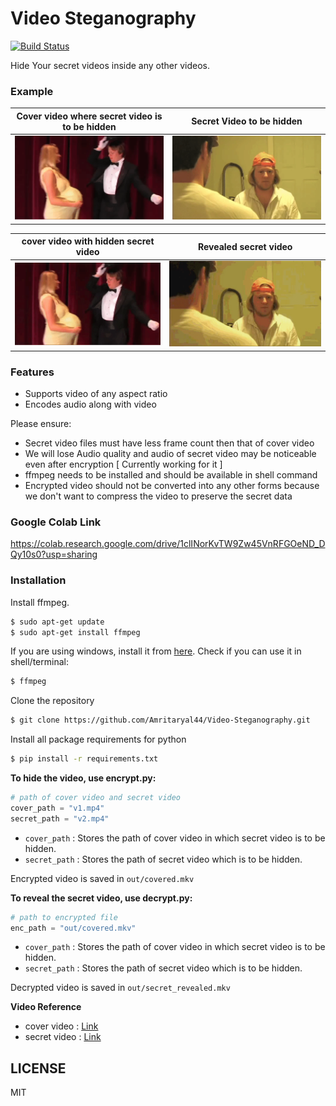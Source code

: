 # Video Steganography

[![Build Status](https://travis-ci.com/Amritaryal44/Video-Steganography.svg?branch=master)](https://travis-ci.com/Amritaryal44/Video-Steganography)

Hide Your secret videos inside any other videos.
### Example
| Cover video where secret video is to be hidden | Secret Video to be hidden |
|:--:|:--:| 
| ![Cover Video](img_md/v1.gif) | ![Secret Video](img_md/v2.gif) |

| cover video with hidden secret video | Revealed secret video |
|:--:|:--:|
| ![Encrypted Video](img_md/encrypted.gif) | ![Decrypted Video](img_md/revealed.gif) |

### Features

  - Supports video of any aspect ratio
  - Encodes audio along with video


Please ensure:
  - Secret video files must have less frame count then that of cover video
  - We will lose Audio quality and audio of secret video may be noticeable even after encryption [ Currently working for it ]
  - ffmpeg  needs to be installed and should be available in shell command
  - Encrypted video should not be converted into any other forms because we don't want to compress the video to preserve the secret data

### Google Colab Link
<https://colab.research.google.com/drive/1clINorKvTW9Zw45VnRFGOeND_DQy10s0?usp=sharing>

### Installation

Install ffmpeg.

```sh
$ sudo apt-get update
$ sudo apt-get install ffmpeg
```
If you are using windows, install it from [here][ffmpeg]. 
Check if you can use it in shell/terminal:
```sh
$ ffmpeg 
```
Clone the repository
```sh
$ git clone https://github.com/Amritaryal44/Video-Steganography.git
```
Install all package requirements for python
```sh
$ pip install -r requirements.txt
```
**To hide the video, use encrypt.py:**
```python
# path of cover video and secret video
cover_path = "v1.mp4"
secret_path = "v2.mp4"
```
- ```cover_path``` : Stores the path of cover video in which secret video is to be hidden.
- ```secret_path``` : Stores the path of secret video which is to be hidden.

Encrypted video is saved in ```out/covered.mkv```

**To reveal the secret video, use decrypt.py:**
```python
# path to encrypted file
enc_path = "out/covered.mkv"
```
- ```cover_path``` : Stores the path of cover video in which secret video is to be hidden.
- ```secret_path``` : Stores the path of secret video which is to be hidden.

Decrypted video is saved in ```out/secret_revealed.mkv```

**Video Reference**
- cover video : [Link][cover]
- secret video : [Link][secret]

LICENSE
-------
MIT

   [ffmpeg]: <https://ffmpeg.org>
   [cover]: <https://www.youtube.com/watch?v=OnFbsxS-thw>
   [secret]: <https://www.youtube.com/watch?v=mvVu9FI4bd4>

